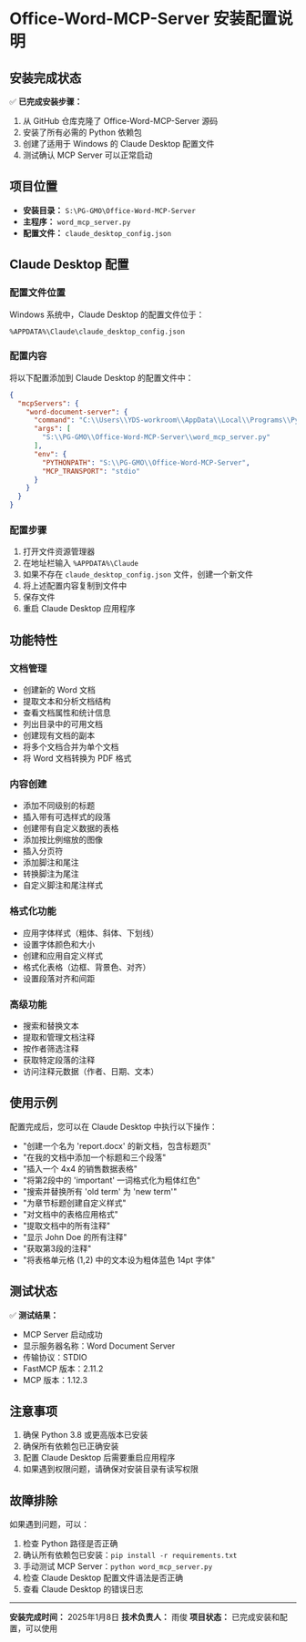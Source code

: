 # Office-Word-MCP-Server 安装配置说明

## 安装完成状态

✅ **已完成安装步骤：**
1. 从 GitHub 仓库克隆了 Office-Word-MCP-Server 源码
2. 安装了所有必需的 Python 依赖包
3. 创建了适用于 Windows 的 Claude Desktop 配置文件
4. 测试确认 MCP Server 可以正常启动

## 项目位置

- **安装目录：** `S:\PG-GMO\Office-Word-MCP-Server`
- **主程序：** `word_mcp_server.py`
- **配置文件：** `claude_desktop_config.json`

## Claude Desktop 配置

### 配置文件位置

Windows 系统中，Claude Desktop 的配置文件位于：
```
%APPDATA%\Claude\claude_desktop_config.json
```

### 配置内容

将以下配置添加到 Claude Desktop 的配置文件中：

```json
{
  "mcpServers": {
    "word-document-server": {
      "command": "C:\\Users\\YDS-workroom\\AppData\\Local\\Programs\\Python\\Python313\\python.exe",
      "args": [
        "S:\\PG-GMO\\Office-Word-MCP-Server\\word_mcp_server.py"
      ],
      "env": {
        "PYTHONPATH": "S:\\PG-GMO\\Office-Word-MCP-Server",
        "MCP_TRANSPORT": "stdio"
      }
    }
  }
}
```

### 配置步骤

1. 打开文件资源管理器
2. 在地址栏输入 `%APPDATA%\Claude`
3. 如果不存在 `claude_desktop_config.json` 文件，创建一个新文件
4. 将上述配置内容复制到文件中
5. 保存文件
6. 重启 Claude Desktop 应用程序

## 功能特性

### 文档管理
- 创建新的 Word 文档
- 提取文本和分析文档结构
- 查看文档属性和统计信息
- 列出目录中的可用文档
- 创建现有文档的副本
- 将多个文档合并为单个文档
- 将 Word 文档转换为 PDF 格式

### 内容创建
- 添加不同级别的标题
- 插入带有可选样式的段落
- 创建带有自定义数据的表格
- 添加按比例缩放的图像
- 插入分页符
- 添加脚注和尾注
- 转换脚注为尾注
- 自定义脚注和尾注样式

### 格式化功能
- 应用字体样式（粗体、斜体、下划线）
- 设置字体颜色和大小
- 创建和应用自定义样式
- 格式化表格（边框、背景色、对齐）
- 设置段落对齐和间距

### 高级功能
- 搜索和替换文本
- 提取和管理文档注释
- 按作者筛选注释
- 获取特定段落的注释
- 访问注释元数据（作者、日期、文本）

## 使用示例

配置完成后，您可以在 Claude Desktop 中执行以下操作：

- "创建一个名为 'report.docx' 的新文档，包含标题页"
- "在我的文档中添加一个标题和三个段落"
- "插入一个 4x4 的销售数据表格"
- "将第2段中的 'important' 一词格式化为粗体红色"
- "搜索并替换所有 'old term' 为 'new term'"
- "为章节标题创建自定义样式"
- "对文档中的表格应用格式"
- "提取文档中的所有注释"
- "显示 John Doe 的所有注释"
- "获取第3段的注释"
- "将表格单元格 (1,2) 中的文本设为粗体蓝色 14pt 字体"

## 测试状态

✅ **测试结果：**
- MCP Server 启动成功
- 显示服务器名称：Word Document Server
- 传输协议：STDIO
- FastMCP 版本：2.11.2
- MCP 版本：1.12.3

## 注意事项

1. 确保 Python 3.8 或更高版本已安装
2. 确保所有依赖包已正确安装
3. 配置 Claude Desktop 后需要重启应用程序
4. 如果遇到权限问题，请确保对安装目录有读写权限

## 故障排除

如果遇到问题，可以：

1. 检查 Python 路径是否正确
2. 确认所有依赖包已安装：`pip install -r requirements.txt`
3. 手动测试 MCP Server：`python word_mcp_server.py`
4. 检查 Claude Desktop 配置文件语法是否正确
5. 查看 Claude Desktop 的错误日志

---

**安装完成时间：** 2025年1月8日
**技术负责人：** 雨俊
**项目状态：** 已完成安装和配置，可以使用